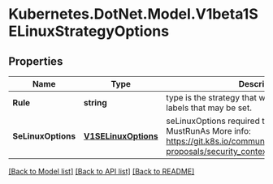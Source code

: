 # Kubernetes.DotNet.Model.V1beta1SELinuxStrategyOptions
## Properties

Name | Type | Description | Notes
------------ | ------------- | ------------- | -------------
**Rule** | **string** | type is the strategy that will dictate the allowable labels that may be set. | 
**SeLinuxOptions** | [**V1SELinuxOptions**](V1SELinuxOptions.md) | seLinuxOptions required to run as; required for MustRunAs More info: https://git.k8s.io/community/contributors/design-proposals/security_context.md | [optional] 

[[Back to Model list]](../README.md#documentation-for-models) [[Back to API list]](../README.md#documentation-for-api-endpoints) [[Back to README]](../README.md)

